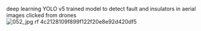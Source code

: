 deep learning YOLO v5 trained model to detect fault and insulators in aerial images clicked from drones
![052_jpg rf 4c2128109f899f122f20e8e92d420df5](https://user-images.githubusercontent.com/55179213/113359083-a5a50480-9364-11eb-98ad-ce4686c11c86.jpg)


